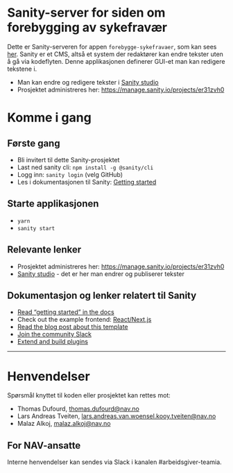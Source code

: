 Sanity-server for siden om forebygging av sykefravær
================

Dette er Sanity-serveren for appen `forebygge-sykefravaer`, som kan sees [her](https://arbeidsgiver.nav.no/forebygge-sykefravaer).
Sanity er et CMS, altså et system der redaktører kan endre tekster uten å gå via kodeflyten. Denne applikasjonen definerer GUI-et man kan redigere tekstene i.

 - Man kan endre og redigere tekster i [Sanity studio](https://forebygge-sykefravaer.sanity.studio/)
 - Prosjektet administreres her: https://manage.sanity.io/projects/er31zvh0

# Komme i gang
## Første gang
 - Bli invitert til dette Sanity-prosjektet
 - Last ned sanity cli: `npm install -g @sanity/cli`
 - Logg inn: `sanity login` (velg GitHub)
 - Les i dokumentasjonen til Sanity: [Getting started](https://www.sanity.io/docs/introduction/getting-started?utm_source=readme)

## Starte applikasjonen
 - `yarn`
 - `sanity start`

## Relevante lenker
 - Prosjektet administreres her: https://manage.sanity.io/projects/er31zvh0
 - [Sanity studio](https://forebygge-sykefravaer.sanity.studio/) - det er her man endrer og publiserer tekster

## Dokumentasjon og lenker relatert til Sanity
- [Read “getting started” in the docs](https://www.sanity.io/docs/introduction/getting-started?utm_source=readme)
- Check out the example frontend: [React/Next.js](https://github.com/sanity-io/tutorial-sanity-blog-react-next)
- [Read the blog post about this template](https://www.sanity.io/blog/build-your-own-blog-with-sanity-and-next-js?utm_source=readme)
- [Join the community Slack](https://slack.sanity.io/?utm_source=readme)
- [Extend and build plugins](https://www.sanity.io/docs/content-studio/extending?utm_source=readme)

---

# Henvendelser

Spørsmål knyttet til koden eller prosjektet kan rettes mot:

* Thomas Dufourd, thomas.dufourd@nav.no
* Lars Andreas Tveiten, lars.andreas.van.woensel.kooy.tveiten@nav.no
* Malaz Alkoj, malaz.alkoj@nav.no

## For NAV-ansatte

Interne henvendelser kan sendes via Slack i kanalen #arbeidsgiver-teamia.
